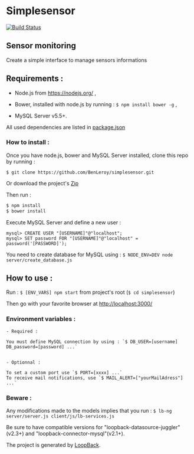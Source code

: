 # Simplesensor

[![Build Status](https://travis-ci.org/BenLeroy/simplesensor.svg?branch=master)](https://travis-ci.org/BenLeroy/simplesensor)

## Sensor monitoring

Create a simple interface to manage sensors informations


## Requirements :

- Node.js from https://nodejs.org/ ,

- Bower, installed with node.js by running : `$ npm install bower -g` ,

- MySQL Server v5.5+.


All used dependencies are listed in [package.json](https://github.com/BenLeroy/simplesensor/blob/master/package.json)


###  How to install :

Once you have node.js, bower and MySQL Server installed, clone this repo by running :

`$ git clone https://github.com/BenLeroy/simplesensor.git`

Or download the project's [Zip](https://github.com/BenLeroy/simplesensor/archive/master.zip)

Then run :

```bash
$ npm install
$ bower install
```

Execute MySQL Server and define a new user : 

```
mysql> CREATE USER "[USERNAME]"@"localhost";
mysql> SET password FOR "[USERNAME]"@"localhost" = password('[PASSWORD]');
```

You need to create database for MySQL using : `$ NODE_ENV=DEV node server/create_database.js`


## How to use :


Run : `$ [ENV_VARS] npm start` from project's root (`$ cd simplesensor`)

Then go with your favorite browser at [http://localhost:3000/](http://localhost:3000/)


### Environment variables :

	- Required :

	You must define MySQL connection by using : `$ DB_USER=[username] DB_password=[password] ...`


	- Optionnal :

	To set a custom port use `$ PORT=[xxxx] ...`
	To receive mail notifications, use `$ MAIL_ALERT=["yourMailAdress"] ...`


### Beware :


Any modifications made to the models implies that you run : `$ lb-ng server/server.js client/js/lb-services.js`

Be sure to have compatible versions for "loopback-datasource-juggler"(v2.3+) and "loopback-connector-mysql"(v2.1+).



The project is generated by [LoopBack](http://loopback.io).
